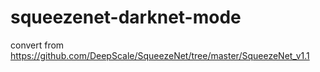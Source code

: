 # squeezenet-darknet-mode
convert from https://github.com/DeepScale/SqueezeNet/tree/master/SqueezeNet_v1.1
